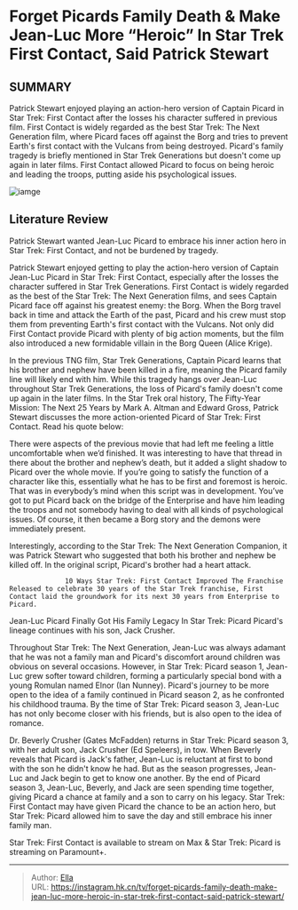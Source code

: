 # Forget Picards Family Death &amp; Make Jean-Luc More “Heroic” In Star Trek First Contact, Said Patrick Stewart


## SUMMARY 



  Patrick Stewart enjoyed playing an action-hero version of Captain Picard in Star Trek: First Contact after the losses his character suffered in previous film.   First Contact is widely regarded as the best Star Trek: The Next Generation film, where Picard faces off against the Borg and tries to prevent Earth&#39;s first contact with the Vulcans from being destroyed.   Picard&#39;s family tragedy is briefly mentioned in Star Trek Generations but doesn&#39;t come up again in later films. First Contact allowed Picard to focus on being heroic and leading the troops, putting aside his psychological issues.  

![iamge](https://static1.srcdn.com/wordpress/wp-content/uploads/2024/01/star-trek-first-contact-patrick-stewart-picard-heroic.jpg)

## Literature Review
Patrick Stewart wanted Jean-Luc Picard to embrace his inner action hero in Star Trek: First Contact, and not be burdened by tragedy.




Patrick Stewart enjoyed getting to play the action-hero version of Captain Jean-Luc Picard in Star Trek: First Contact, especially after the losses the character suffered in Star Trek Generations. First Contact is widely regarded as the best of the Star Trek: The Next Generation films, and sees Captain Picard face off against his greatest enemy: the Borg. When the Borg travel back in time and attack the Earth of the past, Picard and his crew must stop them from preventing Earth&#39;s first contact with the Vulcans. Not only did First Contact provide Picard with plenty of big action moments, but the film also introduced a new formidable villain in the Borg Queen (Alice Krige).




In the previous TNG film, Star Trek Generations, Captain Picard learns that his brother and nephew have been killed in a fire, meaning the Picard family line will likely end with him. While this tragedy hangs over Jean-Luc throughout Star Trek Generations, the loss of Picard&#39;s family doesn&#39;t come up again in the later films. In the Star Trek oral history, The Fifty-Year Mission: The Next 25 Years by Mark A. Altman and Edward Gross, Patrick Stewart discusses the more action-oriented Picard of Star Trek: First Contact. Read his quote below:


There were aspects of the previous movie that had left me feeling a little uncomfortable when we’d finished. It was interesting to have that thread in there about the brother and nephew’s death, but it added a slight shadow to Picard over the whole movie. If you’re going to satisfy the function of a character like this, essentially what he has to be first and foremost is heroic. That was in everybody’s mind when this script was in development. You’ve got to put Picard back on the bridge of the Enterprise and have him leading the troops and not somebody having to deal with all kinds of psychological issues. Of course, it then became a Borg story and the demons were immediately present.







Interestingly, according to the Star Trek: The Next Generation Companion, it was Patrick Stewart who suggested that both his brother and nephew be killed off. In the original script, Picard&#39;s brother had a heart attack.




                  10 Ways Star Trek: First Contact Improved The Franchise   Released to celebrate 30 years of the Star Trek franchise, First Contact laid the groundwork for its next 30 years from Enterprise to Picard.     


 Jean-Luc Picard Finally Got His Family Legacy In Star Trek: Picard 
Picard&#39;s lineage continues with his son, Jack Crusher.
         

Throughout Star Trek: The Next Generation, Jean-Luc was always adamant that he was not a family man and Picard&#39;s discomfort around children was obvious on several occasions. However, in Star Trek: Picard season 1, Jean-Luc grew softer toward children, forming a particularly special bond with a young Romulan named Elnor (Ian Nunney). Picard&#39;s journey to be more open to the idea of a family continued in Picard season 2, as he confronted his childhood trauma. By the time of Star Trek: Picard season 3, Jean-Luc has not only become closer with his friends, but is also open to the idea of romance.




Dr. Beverly Crusher (Gates McFadden) returns in Star Trek: Picard season 3, with her adult son, Jack Crusher (Ed Speleers), in tow. When Beverly reveals that Picard is Jack&#39;s father, Jean-Luc is reluctant at first to bond with the son he didn&#39;t know he had. But as the season progresses, Jean-Luc and Jack begin to get to know one another. By the end of Picard season 3, Jean-Luc, Beverly, and Jack are seen spending time together, giving Picard a chance at family and a son to carry on his legacy. Star Trek: First Contact may have given Picard the chance to be an action hero, but Star Trek: Picard allowed him to save the day and still embrace his inner family man.



Star Trek: First Contact is available to stream on Max &amp; Star Trek: Picard is streaming on Paramount&#43;.






---

> Author: [Ella](https://instagram.hk.cn/)  
> URL: https://instagram.hk.cn/tv/forget-picards-family-death-make-jean-luc-more-heroic-in-star-trek-first-contact-said-patrick-stewart/  

